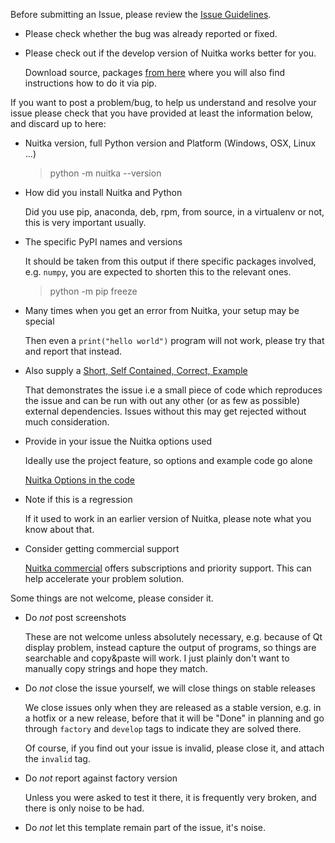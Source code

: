 Before submitting an Issue, please review the [Issue Guidelines](https://github.com/kayhayen/Nuitka/blob/master/CONTRIBUTING.md#submitting-an-issue).

* Please check whether the bug was already reported or fixed.

* Please check out if the develop version of Nuitka works better for you.

  Download source, packages [from here](https://nuitka.net/pages/download.html)
  where you will also find instructions how to do it via pip.

If you want to post a problem/bug, to help us understand and resolve your issue
please check that you have provided at least the information below, and discard
up to here:

* Nuitka version, full Python version and Platform (Windows, OSX, Linux ...)

  > python -m nuitka --version

* How did you install Nuitka and Python

  Did you use pip, anaconda, deb, rpm, from source, in a virtualenv or not,
  this is very important usually.

* The specific PyPI names and versions

  It should be taken from this output if there specific packages involved, e.g.
  `numpy`, you are expected to shorten this to the relevant ones.

  > python -m pip freeze

* Many times when you get an error from Nuitka, your setup may be special

  Then even a `print("hello world")` program will not work, please try that and report
  that instead.

* Also supply a [Short, Self Contained, Correct, Example](http://sscce.org/)

  That demonstrates the issue i.e a small piece of code which reproduces
  the issue and can be run with out any other (or as few as possible)
  external dependencies. Issues without this may get rejected without much
  consideration.

* Provide in your issue the Nuitka options used

  Ideally use the project feature, so options and example code go alone

  [Nuitka Options in the code](https://nuitka.net/doc/user-manual.html#nuitka-options-in-the-code)

* Note if this is a regression

  If it used to work in an earlier version of Nuitka, please note what you know
  about that.

* Consider getting commercial support

  [Nuitka commercial](https://nuitka.net/pages/commercial.html) offers subscriptions and priority
  support. This can help accelerate your problem solution.

Some things are not welcome, please consider it.

* Do *not* post screenshots

  These are not welcome unless absolutely necessary, e.g. because of Qt display
  problem, instead capture the output of programs, so things are searchable and
  copy&paste will work. I just plainly don't want to manually copy strings and
  hope they match.

* Do *not* close the issue yourself, we will close things on stable releases

  We close issues only when they are released as a stable version, e.g. in a
  hotfix or a new release, before that it will be "Done" in planning and go
  through `factory` and `develop` tags to indicate they are solved there.

  Of course, if you find out your issue is invalid, please close it, and
  attach the `invalid` tag.

* Do *not* report against factory version

  Unless you were asked to test it there, it is frequently very broken, and
  there is only noise to be had.

* Do *not* let this template remain part of the issue, it's noise.
